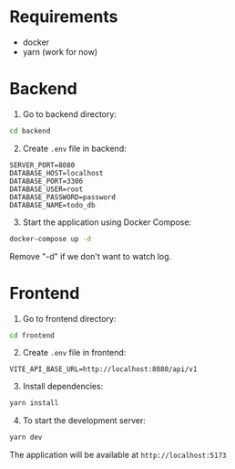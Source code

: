 # Requirements
- docker
- yarn (work for now)

# Backend
1. Go to backend directory:
```bash
cd backend
```
2. Create `.env` file in backend:
```env
SERVER_PORT=8080
DATABASE_HOST=localhost
DATABASE_PORT=3306
DATABASE_USER=root
DATABASE_PASSWORD=password
DATABASE_NAME=todo_db
```
3. Start the application using Docker Compose:
```bash
docker-compose up -d
```

Remove "-d" if we don't want to watch log.

# Frontend
1. Go to frontend directory:
```bash
cd frontend
```

2. Create `.env` file in frontend:
```
VITE_API_BASE_URL=http://localhost:8080/api/v1
```

3. Install dependencies:
```bash
yarn install
```
4. To start the development server:

```bash
yarn dev
```

The application will be available at `http://localhost:5173`
